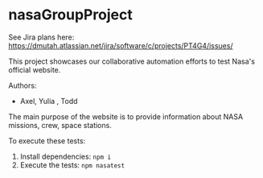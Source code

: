 # nasaGroupProject
See Jira plans here: https://dmutah.atlassian.net/jira/software/c/projects/PT4G4/issues/

This project showcases our collaborative automation efforts to test
Nasa's official website.

Authors:

- Axel, Yulia , Todd

The main purpose of the website is to provide information about NASA missions, crew, space stations. 

To execute these tests:

1. Install dependencies: `npm i`
2. Execute the tests: `npm nasatest`
